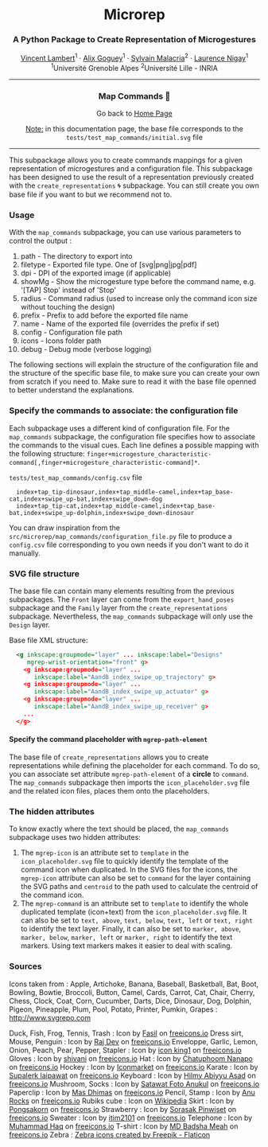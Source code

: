 <p align="center">
<h1 align="center">Microrep</h1>
<h3 align="center">A Python Package to Create Representation of Microgestures</h3>
</p>
<p align="center">
  <p align="center">
    <a href="https://vincent-lambert.eu/">Vincent Lambert</a><sup>1</sup>
    ·
    <a href="http://alixgoguey.fr/">Alix Goguey</a><sup>1</sup>
    ·
    <a href="https://malacria.com/">Sylvain Malacria</a><sup>2</sup>
    ·
    <a href="http://iihm.imag.fr/member/lnigay/">Laurence Nigay</a><sup>1</sup>
    <br>
    <sup>1</sup>Université Grenoble Alpes <sup>2</sup>Université Lille - INRIA
  </p>
</p>

---

<h3 align="center">
    Map Commands &#127922;
</h3>
<p align="center">
    Go back to <a href="../README.md">Home Page</a>
</p>

<p align="center">
    <u>Note:</u> in this documentation page, the base file corresponds to the <code>tests/test_map_commands/initial.svg</code> file
</p>

---

This subpackage allows you to create commands mappings for a given representation of microgestures and a configuration file. This subpackage has been designed to use the result of a representation previously created with the `create_representations` :cyclone: subpackage. You can still create you own base file if you want to but we recommend not to.

### Usage 

With the `map_commands` subpackage, you can use various parameters to control the output :

1. path - The directory to export into
2. filetype - Exported file type. One of [svg|png|jpg|pdf]
3. dpi - DPI of the exported image (if applicable)
4. showMg - Show the microgesture type before the command name, e.g. '[TAP] Stop' instead of 'Stop'
5. radius - Command radius (used to increase only the command icon size without touching the design)
6. prefix - Prefix to add before the exported file name
7. name - Name of the exported file (overrides the prefix if set)
8. config - Configuration file path
9. icons - Icons folder path
10. debug - Debug mode (verbose logging)

The following sections will explain the structure of the configuration file and the structure of the specific base file, to make sure you can create your own from scratch if you need to.
Make sure to read it with the base file openned to better understand the explanations.

### Specify the commands to associate: the configuration file

Each subpackage uses a different kind of configuration file. For the `map_commands` subpackage, the configuration file specifies how  to associate the commands to the visual cues. Each line defines a possible mapping with the following structure: ``finger+microgesture_characteristic-command[,finger+microgesture_characteristic-command]*``.


`tests/test_map_commands/config.csv` file

```csv
  index+tap_tip-dinosaur,index+tap_middle-camel,index+tap_base-cat,index+swipe_up-bat,index+swipe_down-dog
  index+tap_tip-cat,index+tap_middle-camel,index+tap_base-bat,index+swipe_up-dolphin,index+swipe_down-dinosaur
```

You can draw inspiration from the `src/microrep/map_commands/configuration_file.py` file to produce a `config.csv` file corresponding to you own needs if you don't want to do it manually.

### SVG file structure

The base file can contain many elements resulting from the previous subpackages. The `Front` layer can come from the `export_hand_poses` subpackage and the `Family` layer from the `create_representations` subpackage. Nevertheless, the `map_commands` subpackage will only use the `Design` layer.

Base file XML structure:

```xml
  <g inkscape:groupmode="layer" ... inkscape:label="Designs" 
     mgrep-wrist-orientation="front" g>
    <g inkscape:groupmode="layer" ... 
       inkscape:label="AandB_index_swipe_up_trajectory" g>
    <g inkscape:groupmode="layer" ... 
       inkscape:label="AandB_index_swipe_up_actuator" g>
    <g inkscape:groupmode="layer" ... 
       inkscape:label="AandB_index_swipe_up_receiver" g>
    ...
  </g>
```

#### Specify the command placeholder with `mgrep-path-element`

The base file of `create_representations` allows you to create representations while defining the placeholder for each command. To do so, 
you can associate set attribute `mgrep-path-element` of a **circle** to `command`. The `map_commands` subpackage then imports the `icon_placeholder.svg` file and the related icon files, places them onto the placeholders.

### The hidden attributes

To know exactly where the text should be placed, the `map_commands` subpackage uses two hidden attributes:

1. The `mgrep-icon` is an attribute set to `template` in the `icon_placeholder.svg` file to quickly identify the template of the command icon when duplicated. In the SVG files for the icons, the `mgrep-icon` attribute can also be set to `command` for the layer containing the SVG paths and `centroid` to the path used to calculate the centroid of the command icon. 
2. The `mgrep-command` is an attribute set to `template` to identify the whole duplicated template (icon+text) from the `icon_placeholder.svg` file. It can also be set to `text, above`, `text, below`, `text, left` or `text, right` to identify the text layer. Finally, it can also be set to `marker, above`, `marker, below`, `marker, left` or `marker, right` to identify the text markers. Using text markers makes it easier to deal with scaling. 

### Sources

Icons taken from :
Apple, Artichoke, Banana, Baseball, Basketball, Bat, Boot, Bowling, Bowtie, Broccoli, Button, Camel, Cards, Carrot, Cat, Chair, Cherry, Chess, Clock, Coat, Corn, Cucumber, Darts, Dice, Dinosaur, Dog, Dolphin, Pigeon, Pineapple, Plum, Pool, Potato, Printer, Pumkin, Grapes : http://www.svgrepo.com

Duck, Fish, Frog, Tennis, Trash : Icon by <a class="link_pro" href="https://freeicons.io/animal-icons/duck-icon-29564">Fasil</a> on <a href="https://freeicons.io">freeicons.io</a>
Dress sirt, Mouse, Penguin : Icon by <a class="link_pro" href="https://freeicons.io/cloth-icons/clothing-shirt-icon-35835">Raj Dev</a> on <a href="https://freeicons.io">freeicons.io</a>
Enveloppe, Garlic, Lemon, Onion, Peach, Pear, Pepper, Stapler : Icon by <a class="link_pro" href="https://freeicons.io/business-icons/mail-icon-icon">icon king1</a> on <a href="https://freeicons.io">freeicons.io</a>
Gloves : Icon by <a class="link_pro" href="https://freeicons.io/corona/corona-covid-coronavirus-symptom-hand-hands-handwash-gloves-icon-45362">shivani</a> on <a href="https://freeicons.io">freeicons.io</a>
Hat : Icon by <a class="link_pro" href="https://freeicons.io/office-ans-suit/hat-hat-blue-icon-702333">Chatuphoom Nanapo</a> on <a href="https://freeicons.io">freeicons.io</a>
Hockey : Icon by <a class="link_pro" href="https://freeicons.io/betting-icon-set-30632/ice-hockey-exercise-health-competition-wagering-icon-1092099">Iconmarket</a> on <a href="https://freeicons.io">freeicons.io</a>
Karate : Icon by <a class="link_pro" href="https://freeicons.io/japan-icons-set-2/yukata-karate-cultures-kimono-judo-icon-337128">Supalerk laipawat</a> on <a href="https://freeicons.io">freeicons.io</a>
Keyboard : Icon by <a class="link_pro" href="https://freeicons.io/computer-devices-5/keyboard-typing-device-type-icon-861681">Hilmy Abiyyu Asad</a> on <a href="https://freeicons.io">freeicons.io</a>
Mushroom, Socks : Icon by <a class="link_pro" href="https://freeicons.io/autumn-icon-set-7/autumn-mushroom-food-champignon-icon-243503">Satawat Foto Anukul</a> on <a href="https://freeicons.io">freeicons.io</a>
Paperclip : Icon by <a class="link_pro" href="https://freeicons.io/basic-app-icon-set-v.4/clip-document-attachment-paperclip-attach-icon-34575">Mas Dhimas</a> on <a href="https://freeicons.io">freeicons.io</a>
Pencil, Stamp : Icon by <a class="link_pro" href="https://freeicons.io/regular-life-icons/pencil-icon-17870">Anu Rocks</a> on <a href="https://freeicons.io">freeicons.io</a>
Rubiks cube : Icon on <a class="link_pro" href="https://fr.wikipedia.org/wiki/Fichier:Rubiks_cube.svg">Wikipedia</a>
Skirt : Icon by <a class="link_pro" href="https://freeicons.io/clothing-icon-set-4/mini-skirt-clothes-fashion-female-icon-405365">Pongsakorn</a> on <a href="https://freeicons.io">freeicons.io</a>
Strawberry : Icon by <a class="link_pro" href="https://freeicons.io/fruit-and-vegetable-icon-set/strawberry-agriculture-fresh-healthy-food-fruit-bunch-icon-521381">Sorasak Pinwiset</a> on <a href="https://freeicons.io">freeicons.io</a>
Sweater : Icon by <a class="link_pro" href="https://freeicons.io/uniform-icon-set-3/hood-sweatshirt-sweater-clothing-jacket-icon-277075">itim2101</a> on <a href="https://freeicons.io">freeicons.io</a>
Telephone : Icon by <a class="link_pro" href="https://freeicons.io/ui-icons-set/telephone-call-icon-22520">Muhammad Haq</a> on <a href="https://freeicons.io">freeicons.io</a>
T-shirt : Icon by <a class="link_pro" href="https://freeicons.io/e-commerce-and-shopping/fashion-shirt-t-shirt-tshirt-wear-icon-38281">MD Badsha Meah</a> on <a href="https://freeicons.io">freeicons.io</a>
Zebra : <a href="https://www.flaticon.com/free-icons/zebra" title="zebra icons">Zebra icons created by Freepik - Flaticon</a>